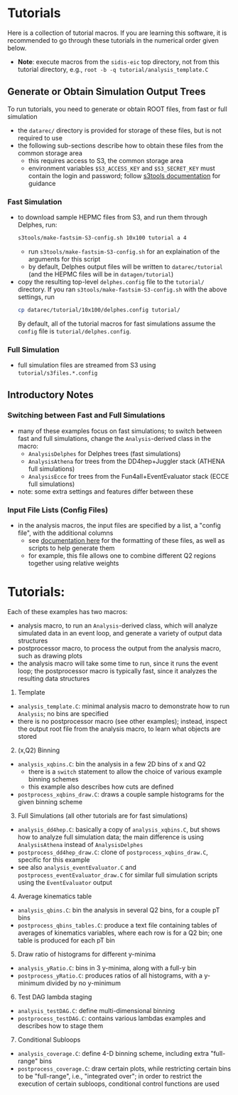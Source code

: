 # Tutorials

Here is a collection of tutorial macros. If you are learning this software,
it is recommended to go through these tutorials in the numerical order given below.

- **Note**: execute macros from the `sidis-eic` top directory, not from
this tutorial directory, e.g., `root -b -q tutorial/analysis_template.C`

## Generate or Obtain Simulation Output Trees 

To run tutorials, you need to generate or obtain ROOT files, from fast or full simulation
- the `datarec/` directory is provided for storage of these files,
  but is not required to use
- the following sub-sections describe how to obtain these files from the common
  storage area
  - this requires access to S3, the common storage area
  - environment variables `$S3_ACCESS_KEY` and `$S3_SECRET_KEY` must contain
    the login and password; follow [s3tools documentation](../s3tools/README.md) for guidance

### Fast Simulation
- to download sample HEPMC files from S3, and run them through Delphes, run:
  ```bash
  s3tools/make-fastsim-S3-config.sh 10x100 tutorial a 4
  ```
  - run `s3tools/make-fastsim-S3-config.sh` for an explaination of the
    arguments for this script
  - by default, Delphes output files will be written to `datarec/tutorial`
    (and the HEPMC files will be in `datagen/tutorial`)
- copy the resulting top-level `delphes.config` file to the `tutorial/`
  directory. If you ran `s3tools/make-fastsim-S3-config.sh` with the above
  settings, run
  ```bash
  cp datarec/tutorial/10x100/delphes.config tutorial/
  ```
  By default, all of the tutorial macros for fast simulations assume the
  `config` file is `tutorial/delphes.config`.


### Full Simulation
- full simulation files are streamed from S3 using `tutorial/s3files.*.config`


## Introductory Notes

### Switching between Fast and Full Simulations
- many of these examples focus on fast simulations; to switch between fast and
  full simulations, change the `Analysis`-derived class in the macro:
  - `AnalysisDelphes` for Delphes trees (fast simulations)
  - `AnalysisAthena` for trees from the DD4hep+Juggler stack (ATHENA full simulations)
  - `AnalysisEcce` for trees from the Fun4all+EventEvaluator stack (ECCE full simulations)
- note: some extra settings and features differ between these

### Input File Lists (Config Files)
- in the analysis macros, the input files are specified by a list, a "config
  file", with the additional columns
  - see [documentation here](../s3tools/README.md) for the formatting of these
    files, as well as scripts to help generate them
  - for example, this file allows one to combine different Q2 regions together
    using relative weights 


# Tutorials:

Each of these examples has two macros:
  - analysis macro, to run an `Analysis`-derived class, which will analyze 
    simulated data in an event loop, and generate a variety of output
    data structures
  - postprocessor macro, to process the output from the analysis macro,
    such as drawing plots
  - the analysis macro will take some time to run, since it runs
    the event loop; the postprocessor macro is typically fast, since
    it analyzes the resulting data structures


1. Template
  - `analysis_template.C`: minimal analysis macro to demonstrate how
    to run `Analysis`; no bins are specified
  - there is no postprocessor macro (see other examples); instead, inspect
    the output root file from the analysis macro, to learn what objects
    are stored

2. (x,Q2) Binning
  - `analysis_xqbins.C`: bin the analysis in a few 2D bins of x and Q2
    - there is a `switch` statement to allow the choice of various
      example binning schemes
    - this example also describes how cuts are defined
  - `postprocess_xqbins_draw.C`: draws a couple sample histograms for
    the given binning scheme

3. Full Simulations (all other tutorials are for fast simulations)
  - `analysis_dd4hep.C`: basically a copy of `analysis_xqbins.C`,
    but shows how to analyze full simulation data; the main difference
    is using `AnalysisAthena` instead of `AnalysisDelphes`
  - `postprocess_dd4hep_draw.C`: clone of `postprocess_xqbins_draw.C`,
    specific for this example
  - see also `analysis_eventEvaluator.C` and `postprocess_eventEvaluator_draw.C`
    for similar full simulation scripts using the `EventEvaluator` output

4. Average kinematics table
  - `analysis_qbins.C`: bin the analysis in several Q2 bins, for a couple
    pT bins
  - `postprocess_qbins_tables.C`: produce a text file containing tables
    of averages of kinematics variables, where each row is for a Q2 bin;
    one table is produced for each pT bin

5. Draw ratio of histograms for different y-minima
  - `analysis_yRatio.C`: bins in 3 y-minima, along with a full-y bin
  - `postprocess_yRatio.C`: produces ratios of all histograms, with
    a y-minimum divided by no y-minimum

6. Test DAG lambda staging
  - `analysis_testDAG.C`: define multi-dimensional binning
  - `postprocess_testDAG.C`: contains various lambdas examples and
    describes how to stage them

7. Conditional Subloops
  - `analysis_coverage.C`: define 4-D binning scheme, including
    extra "full-range" bins
  - `postprocess_coverage.C`: draw certain plots, while restricting
    certain bins to be "full-range", i.e., "integrated over"; in order
    to restrict the execution of certain subloops, conditional control
    functions are used
